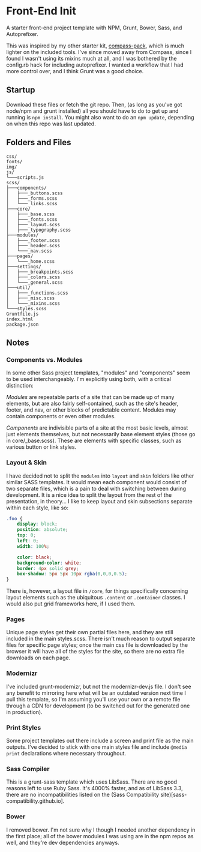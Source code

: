 Front-End Init
==============

A starter front-end project template with NPM, Grunt, Bower, Sass, and Autoprefixer.

This was inspired by my other starter kit, [compass-pack](https://github.com/cr0ybot/compass-pack), which is much lighter on the included tools. I've since moved away from Compass, since I found I wasn't using its mixins much at all, and I was bothered by the config.rb hack for including autoprefixer. I wanted a workflow that I had more control over, and I think Grunt was a good choice.

## Startup

Download these files or fetch the git repo. Then, (as long as you've got node/npm and grunt installed) all you should have to do to get up and running is `npm install`. You might also want to do an `npm update`, depending on when this repo was last updated.

## Folders and Files

```
css/
fonts/
img/
js/
└───scripts.js
scss/
├───components/
│   ├───_buttons.scss
│   ├───_forms.scss
│   └───_links.scss
├───core/
│   ├───_base.scss
│   ├───_fonts.scss
│   ├───_layout.scss
│   ├───_typography.scss
├───modules/
│   ├───_footer.scss
│   ├───_header.scss
│   └───_nav.scss
├───pages/
│   └───_home.scss
├───settings/
│   ├───_breakpoints.scss
│   ├───_colors.scss
│   └───_general.scss
├───util/
│   ├───_functions.scss
│   ├───_misc.scss
│   └───_mixins.scss
└───styles.scss
Gruntfile.js
index.html
package.json
```

## Notes

### Components vs. Modules

In some other Sass project templates, "modules" and "components" seem to be used interchangeably. I'm explicitly using both, with a critical distinction:

*Modules* are repeatable parts of a site that can be made up of many elements, but are also fairly self-contained, such as the site's header, footer, and nav, or other blocks of predictable content. Modules may contain components or even other modules.

*Components* are indivisible parts of a site at the most basic levels, almost just elements themselves, but not necessarily base element styles (those go in core/\_base.scss). These are elements with specific classes, such as various button or link styles.

### Layout & Skin

I have decided not to split the `modules` into `layout` and `skin` folders like other similar SASS templates. It would mean each component would consist of two separate files, which is a pain to deal with switching between during development. It is a nice idea to split the layout from the rest of the presentation, in theory... I like to keep layout and skin subsections separate within each style, like so:

```css
.foo {
    display: block;
    position: absolute;
    top: 0;
    left: 0;
    width: 100%;

    color: black;
    background-color: white;
    border: 4px solid grey;
    box-shadow: 5px 5px 10px rgba(0,0,0,0.5);
}
```

There is, however, a layout file in `/core`, for things specifically concerning layout elements such as the ubiquitous `.content` or `.container` classes. I would also put grid frameworks here, if I used them.

### Pages

Unique page styles get their own partial files here, and they are still included in the main styles.scss. There isn't much reason to output separate files for specific page styles; once the main css file is downloaded by the browser it will have all of the styles for the site, so there are no extra file downloads on each page.

### Modernizr

I've included grunt-modernizr, but not the modernizr-dev.js file. I don't see any benefit to mirroring here what will be an outdated version next time I pull this template, so I'm assuming you'll use your own or a remote file through a CDN for development (to be switched out for the generated one in production).

### Print Styles

Some project templates out there include a screen and print file as the main outputs. I've decided to stick with one main styles file and include `@media print` declarations where necessary throughout.

### Sass Compiler

This is a grunt-sass template which uses LibSass. There are no good reasons left to use Ruby Sass. It's 4000% faster, and as of LibSass 3.3, there are no incompatibilities listed on the (Sass Compatibility site)[sass-compatibility.github.io].

### Bower

I removed bower. I'm not sure why I though I needed another dependency in the first place; all of the bower modules I was using are in the npm repos as well, and they're dev dependencies anyways.
